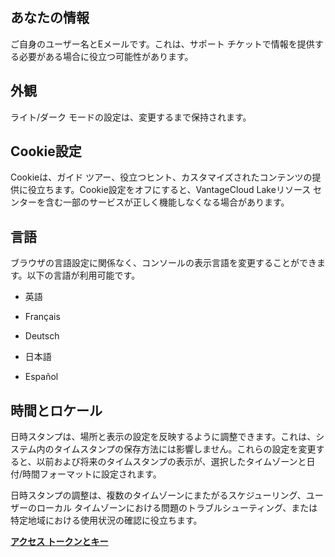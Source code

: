 あなたの情報
------------

ご自身のユーザー名とEメールです。これは、サポート チケットで情報を提供する必要がある場合に役立つ可能性があります。

外観
----

ライト/ダーク モードの設定は、変更するまで保持されます。

Cookie設定
----------

Cookieは、ガイド ツアー、役立つヒント、カスタマイズされたコンテンツの提供に役立ちます。Cookie設定をオフにすると、VantageCloud Lakeリソース センターを含む一部のサービスが正しく機能しなくなる場合があります。

言語
----

ブラウザの言語設定に関係なく、コンソールの表示言語を変更することができます。以下の言語が利用可能です。

-   英語

-   Français

-   Deutsch

-   日本語

-   Español

時間とロケール
--------------

日時スタンプは、場所と表示の設定を反映するように調整できます。これは、システム内のタイムスタンプの保存方法には影響しません。これらの設定を変更すると、以前および将来のタイムスタンプの表示が、選択したタイムゾーンと日付/時間フォーマットに設定されます。

日時スタンプの調整は、複数のタイムゾーンにまたがるスケジューリング、ユーザーのローカル タイムゾーンにおける問題のトラブルシューティング、または特定地域における使用状況の確認に役立ちます。

**[アクセス トークンとキー](syi1695940519543.md)**

